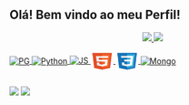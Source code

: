 ## Olá! Bem vindo ao meu Perfil!

<div align="center">
  <a href="https://github.com/viniciussalvador0">
  <img height="130em" src="https://github-readme-stats.vercel.app/api?username=viniciussalvador0&show_icons=true&theme=dark&include_all_commits=true&count_private=true"/>
  <img height="130em" src="https://github-readme-stats.vercel.app/api/top-langs/?username=viniciussalvador0&layout=compact&langs_count=7&theme=dark"/>
</div>
<div style="display: inline_block"><br>
  <img align="center" alt="PG" height="30" width="40" src="https://img.icons8.com/color/344/postgreesql.svg">
  <img align="center" alt="Python" height="30" width="40" src="https://cdn.jsdelivr.net/gh/devicons/devicon/icons/python/python-original.svg">
  <img alin="center" alt="JS" height="30" width="40" src="https://cdn.jsdelivr.net/gh/devicons/devicon/icons/javascript/javascript-original.svg">
  <img align="center" alt="HTML" height="30" width="40" src="https://raw.githubusercontent.com/devicons/devicon/master/icons/html5/html5-original.svg">
  <img align="center" alt="CSS" height="30" width="40" src="https://raw.githubusercontent.com/devicons/devicon/master/icons/css3/css3-original.svg">
  <img align="center" alt="Mongo" height="30" width="40" src="https://cdn.jsdelivr.net/gh/devicons/devicon/icons/mongodb/mongodb-original.svg">
</div>
 
##
  
<div> 
<a href = "mailto:viniciussalvador05@gmail.com"><img src="https://img.shields.io/badge/-Gmail-%23333?style=for-the-badge&logo=gmail&logoColor=redtarget=blank"></a>
  <a href="https://www.linkedin.com/in/vinícius-salvador-1264551a3" target="_blank"><img src="https://img.shields.io/badge/-LinkedIn-%230077B5?style=for-the-badge&logo=linkedin&logoColor=white" target="_blank"></a> 
</div>
